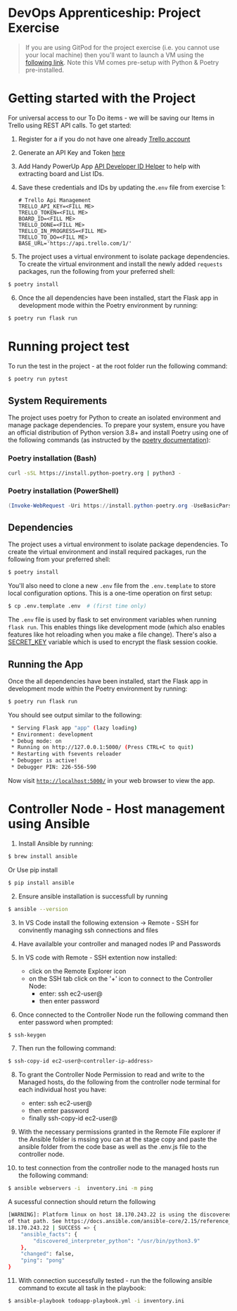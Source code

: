 # DevOps Apprenticeship: Project Exercise

> If you are using GitPod for the project exercise (i.e. you cannot use your local machine) then you'll want to launch a VM using the [following link](https://gitpod.io/#https://github.com/CorndelWithSoftwire/DevOps-Course-Starter). Note this VM comes pre-setup with Python & Poetry pre-installed.

# Getting started with the Project

For universal access to our To Do items - we will be saving our Items in Trello using REST API calls. To get started:

1. Register for a if you do not have one already [Trello account](https://trello.com/signup)

2. Generate an API Key and Token [here](https://trello.com/app-key)

3. Add Handy PowerUp App [API Developer ID Helper](https://trello.com/power-ups) to help with extracting board and List IDs.

4. Save these credentials and IDs by updating the`.env` file from exercise 1:

   ```
   # Trello Api Management
   TRELLO_API_KEY=<FILL ME>
   TRELLO_TOKEN=<FILL ME>
   BOARD_ID=<FILL ME>
   TRELLO_DONE=<FILL ME>
   TRELLO_IN_PROGRESS=<FILL ME>
   TRELLO_TO_DO=<FILL ME>
   BASE_URL='https://api.trello.com/1/'

   ```

5. The project uses a virtual environment to isolate package dependencies. To create the virtual environment and install the newly added `requests` packages, run the following from your preferred shell:

```bash
$ poetry install
```

6. Once the all dependencies have been installed, start the Flask app in development mode within the Poetry environment by running:

```bash
$ poetry run flask run
```

# Running project test

To run the test in the project - at the root folder run the following command:

```bash
$ poetry run pytest
```

## System Requirements

The project uses poetry for Python to create an isolated environment and manage package dependencies. To prepare your system, ensure you have an official distribution of Python version 3.8+ and install Poetry using one of the following commands (as instructed by the [poetry documentation](https://python-poetry.org/docs/#system-requirements)):

### Poetry installation (Bash)

```bash
curl -sSL https://install.python-poetry.org | python3 -
```

### Poetry installation (PowerShell)

```powershell
(Invoke-WebRequest -Uri https://install.python-poetry.org -UseBasicParsing).Content | py -
```

## Dependencies

The project uses a virtual environment to isolate package dependencies. To create the virtual environment and install required packages, run the following from your preferred shell:

```bash
$ poetry install
```

You'll also need to clone a new `.env` file from the `.env.template` to store local configuration options. This is a one-time operation on first setup:

```bash
$ cp .env.template .env  # (first time only)
```

The `.env` file is used by flask to set environment variables when running `flask run`. This enables things like development mode (which also enables features like hot reloading when you make a file change). There's also a [SECRET_KEY](https://flask.palletsprojects.com/en/1.1.x/config/#SECRET_KEY) variable which is used to encrypt the flask session cookie.

## Running the App

Once the all dependencies have been installed, start the Flask app in development mode within the Poetry environment by running:

```bash
$ poetry run flask run
```

You should see output similar to the following:

```bash
 * Serving Flask app "app" (lazy loading)
 * Environment: development
 * Debug mode: on
 * Running on http://127.0.0.1:5000/ (Press CTRL+C to quit)
 * Restarting with fsevents reloader
 * Debugger is active!
 * Debugger PIN: 226-556-590
```

Now visit [`http://localhost:5000/`](http://localhost:5000/) in your web browser to view the app.

# Controller Node - Host management using Ansible

1. Install Ansible by running:

```bash
$ brew install ansible
```

Or Use pip install

```bash
$ pip install ansible
```

2. Ensure ansible installation is successfull by running

```bash
$ ansible --version
```

3. In VS Code install the following extension -> Remote - SSH for convinently managing ssh connections and files

4. Have availalble your controller and managed nodes IP and Passwords

5. In VS code with Remote - SSH extention now installed:

   - click on the Remote Explorer icon
   - on the SSH tab click on the '+' icon to connect to the Controller Node:
     - enter: ssh ec2-user@<controller-ip-address>
     - then enter password

6. Once connected to the Controller Node run the following command then enter password when prompted:

```bash
$ ssh-keygen
```

7. Then run the following command:

```bash
$ ssh-copy-id ec2-user@<controller-ip-address>
```

8. To grant the Controller Node Permission to read and write to the Managed hosts, do the following from the controller node terminal for each individual host you have:

   - enter: ssh ec2-user@<host-ip-address>
   - then enter password
   - finally ssh-copy-id ec2-user@<host-ip-address>

9. With the necessary permissions granted in the Remote File explorer if the Ansible folder is mssing you can at the stage copy and paste the ansible folder from the code base as well as the .env.js file to the controller node.

10. to test connection from the controller node to the managed hosts run the following command:

```bash
$ ansible webservers -i  inventory.ini -m ping
```

A sucessful connection should return the following

```bash
[WARNING]: Platform linux on host 18.170.243.22 is using the discovered Python interpreter at /usr/bin/python3.9, but future installation of another Python interpreter could change the meaning
of that path. See https://docs.ansible.com/ansible-core/2.15/reference_appendices/interpreter_discovery.html for more information.
18.170.243.22 | SUCCESS => {
    "ansible_facts": {
        "discovered_interpreter_python": "/usr/bin/python3.9"
    },
    "changed": false,
    "ping": "pong"
}
```

11. With connection successfully tested - run the the following ansible command to excute all task in the playbook:

```bash
$ ansible-playbook todoapp-playbook.yml -i inventory.ini
```
